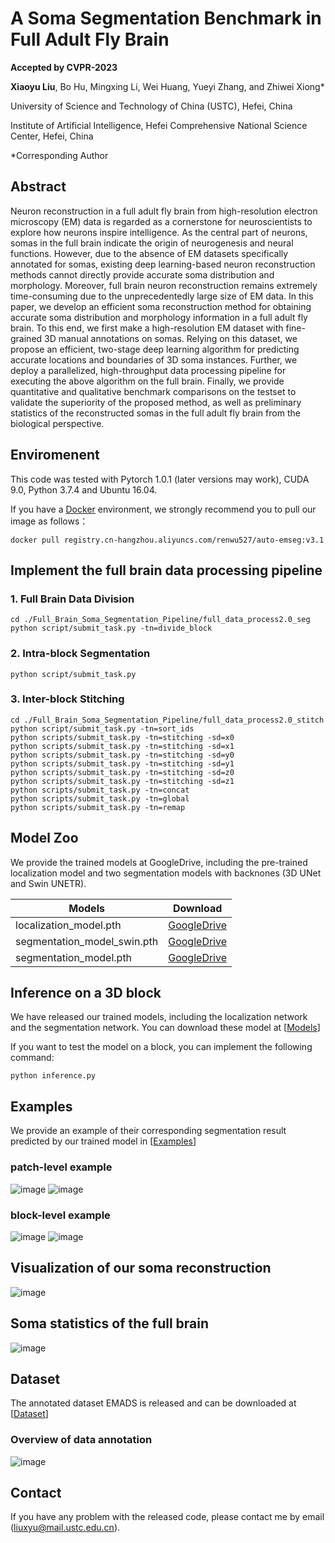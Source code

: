 # A Soma Segmentation Benchmark in Full Adult Fly Brain
**Accepted by CVPR-2023**

**Xiaoyu Liu**, Bo Hu, Mingxing Li, Wei Huang, Yueyi Zhang, and Zhiwei Xiong*

University of Science and Technology of China (USTC), Hefei, China

Institute of Artificial Intelligence, Hefei Comprehensive National Science Center, Hefei, China

*Corresponding Author

## Abstract
Neuron reconstruction in a full adult fly brain from high-resolution electron microscopy (EM) data is regarded as a cornerstone for neuroscientists to explore how neurons inspire intelligence. As the central part of neurons, somas in the full brain indicate the origin of neurogenesis and neural functions. However, due to the absence of EM datasets specifically annotated for somas, existing deep learning-based neuron reconstruction methods cannot directly provide accurate soma distribution and morphology. Moreover, full brain neuron reconstruction remains extremely time-consuming due to the unprecedentedly large size of EM data.
In this paper, we develop an efficient soma reconstruction method for obtaining accurate soma distribution and morphology information in a full adult fly brain. 
To this end, we first make a high-resolution EM dataset with fine-grained 3D manual annotations on somas. Relying on this dataset, we propose an efficient, two-stage deep learning algorithm for predicting accurate locations and boundaries of 3D soma instances. Further, we deploy a parallelized, high-throughput data processing pipeline for executing the above algorithm on the full brain. Finally, we provide quantitative and qualitative benchmark comparisons on the testset to validate the superiority of the proposed method, as well as preliminary statistics of the reconstructed somas in the full adult fly brain from the biological perspective.


## Enviromenent

This code was tested with Pytorch 1.0.1 (later versions may work), CUDA 9.0, Python 3.7.4 and Ubuntu 16.04. 

If you have a [Docker](https://www.docker.com/) environment, we strongly recommend you to pull our image as follows：

```shell
docker pull registry.cn-hangzhou.aliyuncs.com/renwu527/auto-emseg:v3.1
```

## Implement the full brain data processing pipeline
### 1. Full Brain Data Division
```shell
cd ./Full_Brain_Soma_Segmentation_Pipeline/full_data_process2.0_seg
python script/submit_task.py -tn=divide_block
```
### 2. Intra-block Segmentation
```shell
python script/submit_task.py 
```
### 3. Inter-block Stitching
```shell
cd ./Full_Brain_Soma_Segmentation_Pipeline/full_data_process2.0_stitch
python script/submit_task.py -tn=sort_ids
python scripts/submit_task.py -tn=stitching -sd=x0
python scripts/submit_task.py -tn=stitching -sd=x1
python scripts/submit_task.py -tn=stitching -sd=y0
python scripts/submit_task.py -tn=stitching -sd=y1
python scripts/submit_task.py -tn=stitching -sd=z0
python scripts/submit_task.py -tn=stitching -sd=z1
python scripts/submit_task.py -tn=concat
python scripts/submit_task.py -tn=global
python scripts/submit_task.py -tn=remap
```

<!-- ## Train Localization Network
```shell
cd Localization
python train.py 
```

## Train Segmentation Network
```shell
cd Segmentation
python train.py 
``` -->


## Model Zoo

We provide the trained models at GoogleDrive, including the pre-trained localization model and two segmentation models with backnones (3D UNet and Swin UNETR).

| Models                         | Download                                                     |
| ------------------------------ | ------------------------------------------------------------ |
| localization_model.pth       | [GoogleDrive](https://drive.google.com/file/d/1XSVfA57OpyQj3dyf86SDsSHcP95yb3Su/view?usp=share_link) |
| segmentation_model_swin.pth   | [GoogleDrive](https://drive.google.com/file/d/1btNj6MzNyfTvu5tnGzuQnGNMP_oqgsPD/view?usp=share_link) |
| segmentation_model.pth   | [GoogleDrive](https://drive.google.com/file/d/167Ej6FbzY38MI5DzBf6ITFfQA0XsVZIf/view?usp=share_link) |

## Inference on a 3D block
We have released our trained models, including the localization network and the segmentation network. You can download these model at [[Models](https://drive.google.com/drive/folders/1KpbS3s4-B45O27FI96Um3nW9LlAusj_k)]


If you want to test the model on a block, you can implement the following command:
```shell
python inference.py
```
## Examples
We provide an example of their corresponding segmentation result predicted by our trained model in [[Examples](https://drive.google.com/drive/folders/13DkerjQuPYudh-G_doKpOKCiq1C6cRiC?usp=sharing)]



### patch-level example
![image](https://user-images.githubusercontent.com/54794058/170446111-ea728ea2-269b-43bf-bf2c-bfdca0feafb2.png)
![image](https://user-images.githubusercontent.com/54794058/170446133-2ec054d0-a49d-45c9-97ba-8eb56a2ccd1e.png)

### block-level example
![image](https://user-images.githubusercontent.com/54794058/170445354-c628f1b2-9456-4a3d-90f0-6edd05c85566.png)
![image](https://user-images.githubusercontent.com/54794058/170445365-1d9e08a3-5d0c-40e0-92f6-25488dccaf37.png)


## Visualization of our soma reconstruction 
![image](https://user-images.githubusercontent.com/54794058/224546913-34a85a35-9fa0-42f5-a2bb-29c53055fa6c.png)


## Soma statistics of the full brain
![image](https://user-images.githubusercontent.com/54794058/224547231-9589eb5e-8eb3-4f42-a2d3-251e2172ea10.png)





## Dataset
The annotated dataset EMADS is released and can be downloaded at 
[[Dataset](https://drive.google.com/drive/folders/1WLVaU3sGd8RQfwsBIBomZyNwl4m2D8pc?usp=share_link)]
### Overview of data annotation
![image](https://user-images.githubusercontent.com/54794058/224547553-d158ab49-b610-45ea-84cf-47f743ea73f3.png)


## Contact

If you have any problem with the released code, please contact me by email (liuxyu@mail.ustc.edu.cn).
